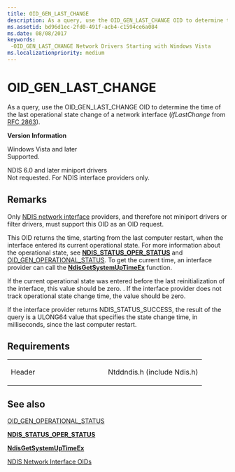 ```yaml
---
title: OID_GEN_LAST_CHANGE
description: As a query, use the OID_GEN_LAST_CHANGE OID to determine the time of the last operational state change of a network interface (ifLastChange from RFC 2863).
ms.assetid: bd96d1ec-2fd0-491f-acb4-c1594ce6a084
ms.date: 08/08/2017
keywords: 
 -OID_GEN_LAST_CHANGE Network Drivers Starting with Windows Vista
ms.localizationpriority: medium
---
```


# OID\_GEN\_LAST\_CHANGE


As a query, use the OID\_GEN\_LAST\_CHANGE OID to determine the time of the last operational state change of a network interface (*ifLastChange* from [RFC 2863](https://go.microsoft.com/fwlink/p/?linkid=84054)).

**Version Information**

<a href="" id="windows-vista-and-later"></a>Windows Vista and later  
Supported.

<a href="" id="ndis-6-0-and-later-miniport-drivers"></a>NDIS 6.0 and later miniport drivers  
Not requested. For NDIS interface providers only.

Remarks
-------

Only [NDIS network interface](https://docs.microsoft.com/windows-hardware/drivers/network/ndis-network-interfaces2) providers, and therefore not miniport drivers or filter drivers, must support this OID as an OID request.

This OID returns the time, starting from the last computer restart, when the interface entered its current operational state. For more information about the operational state, see [**NDIS\_STATUS\_OPER\_STATUS**](https://docs.microsoft.com/windows-hardware/drivers/network/ndis-status-oper-status) and [OID\_GEN\_OPERATIONAL\_STATUS](oid-gen-operational-status.md). To get the current time, an interface provider can call the [**NdisGetSystemUpTimeEx**](https://docs.microsoft.com/windows-hardware/drivers/ddi/ndis/nf-ndis-ndisgetsystemuptimeex) function.

If the current operational state was entered before the last reinitialization of the interface, this value should be zero. . If the interface provider does not track operational state change time, the value should be zero.

If the interface provider returns NDIS\_STATUS\_SUCCESS, the result of the query is a ULONG64 value that specifies the state change time, in milliseconds, since the last computer restart.

Requirements
------------

<table>
<colgroup>
<col width="50%" />
<col width="50%" />
</colgroup>
<tbody>
<tr class="odd">
<td><p>Header</p></td>
<td>Ntddndis.h (include Ndis.h)</td>
</tr>
</tbody>
</table>

## See also


[OID\_GEN\_OPERATIONAL\_STATUS](oid-gen-operational-status.md)

[**NDIS\_STATUS\_OPER\_STATUS**](https://docs.microsoft.com/windows-hardware/drivers/network/ndis-status-oper-status)

[**NdisGetSystemUpTimeEx**](https://docs.microsoft.com/windows-hardware/drivers/ddi/ndis/nf-ndis-ndisgetsystemuptimeex)

[NDIS Network Interface OIDs](https://docs.microsoft.com/windows-hardware/drivers/network/ndis-network-interface-oids)

 

 




